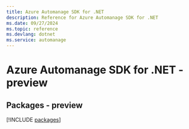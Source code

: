 ```yaml
---
title: Azure Automanage SDK for .NET
description: Reference for Azure Automanage SDK for .NET
ms.date: 09/27/2024
ms.topic: reference
ms.devlang: dotnet
ms.service: automanage
---
```

# Azure Automanage SDK for .NET - preview
## Packages - preview
[!INCLUDE [packages](automanage-index.md)]